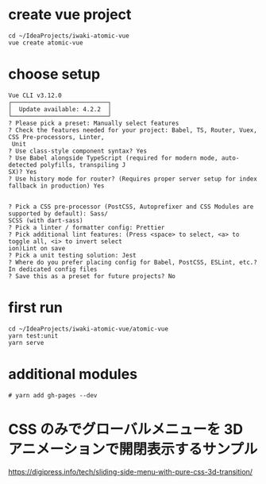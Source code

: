 # create vue project

```
cd ~/IdeaProjects/iwaki-atomic-vue
vue create atomic-vue
```

# choose setup

```
Vue CLI v3.12.0
┌───────────────────────────┐
│  Update available: 4.2.2  │
└───────────────────────────┘
? Please pick a preset: Manually select features
? Check the features needed for your project: Babel, TS, Router, Vuex, CSS Pre-processors, Linter,
 Unit
? Use class-style component syntax? Yes
? Use Babel alongside TypeScript (required for modern mode, auto-detected polyfills, transpiling J
SX)? Yes
? Use history mode for router? (Requires proper server setup for index fallback in production) Yes


? Pick a CSS pre-processor (PostCSS, Autoprefixer and CSS Modules are supported by default): Sass/
SCSS (with dart-sass)
? Pick a linter / formatter config: Prettier
? Pick additional lint features: (Press <space> to select, <a> to toggle all, <i> to invert select
ion)Lint on save
? Pick a unit testing solution: Jest
? Where do you prefer placing config for Babel, PostCSS, ESLint, etc.? In dedicated config files
? Save this as a preset for future projects? No
```

# first run

```
cd ~/IdeaProjects/iwaki-atomic-vue/atomic-vue
yarn test:unit
yarn serve
```

# additional modules

```
# yarn add gh-pages --dev
```

# CSS のみでグローバルメニューを 3D アニメーションで開閉表示するサンプル

https://digipress.info/tech/sliding-side-menu-with-pure-css-3d-transition/
